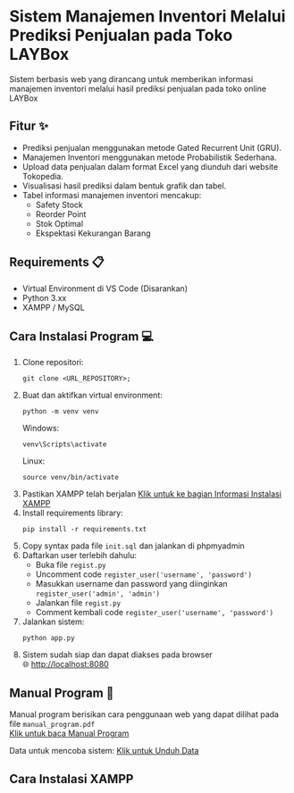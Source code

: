 # Sistem Manajemen Inventori Melalui Prediksi Penjualan pada Toko LAYBox
Sistem berbasis web yang dirancang untuk memberikan informasi manajemen inventori melalui hasil prediksi penjualan pada toko online LAYBox

## Fitur ✨
- Prediksi penjualan menggunakan metode Gated Recurrent Unit (GRU).
- Manajemen Inventori menggunakan metode Probabilistik Sederhana.
- Upload data penjualan dalam format Excel yang diunduh dari website Tokopedia.
- Visualisasi hasil prediksi dalam bentuk grafik dan tabel.
- Tabel informasi manajemen inventori mencakup:
  + Safety Stock
  + Reorder Point
  + Stok Optimal
  + Ekspektasi Kekurangan Barang

## Requirements 📋
- Virtual Environment di VS Code (Disarankan)
- Python 3.xx
- XAMPP / MySQL

## Cara Instalasi Program 💻
1. Clone repositori:
   ```
   git clone <URL_REPOSITORY>;
   ```
2. Buat dan aktifkan virtual environment:
   ```
   python -m venv venv
   ```
   Windows:
   ```
   venv\Scripts\activate
   ```
   Linux:
   ```
   source venv/bin/activate
   ```
4. Pastikan XAMPP telah berjalan [Klik untuk ke bagian Informasi Instalasi XAMPP](#cara-instalasi-xampp)
5. Install requirements library:
   ```
   pip install -r requirements.txt
   ```  
6. Copy syntax pada file `init.sql` dan jalankan di phpmyadmin
7. Daftarkan user terlebih dahulu:
   - Buka file `regist.py`
   - Uncomment code `register_user('username', 'password')`
   - Masukkan username dan password yang diinginkan `register_user('admin', 'admin')`
   - Jalankan file `regist.py`
   - Comment kembali code `register_user('username', 'password')`
9. Jalankan sistem:
   ```
   python app.py
   ```
10. Sistem sudah siap dan dapat diakses pada browser <br>
    🌐 <http://localhost:8080>

## Manual Program 📖
Manual program berisikan cara penggunaan web yang dapat dilihat pada file `manual_program.pdf` <br>
[Klik untuk baca Manual Program](manual_program.pdf)

Data untuk mencoba sistem:
[Klik untuk Unduh Data](https://drive.google.com/drive/folders/16UQujsiP80QSte23-4mEruWhwe4uFSh1?usp=sharing)

## Cara Instalasi XAMPP

